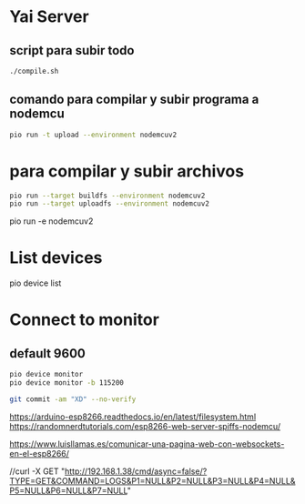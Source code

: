 # Yai Server

## script para subir todo
```bash
./compile.sh
```

## comando para compilar y subir programa a nodemcu

```bash
pio run -t upload --environment nodemcuv2
```

# para compilar y subir archivos
```bash
pio run --target buildfs --environment nodemcuv2
pio run --target uploadfs --environment nodemcuv2
```
pio run -e nodemcuv2

# List devices
pio device list

# Connect to monitor

## default 9600
```bash
pio device monitor
pio device monitor -b 115200
```

```bash
git commit -am "XD" --no-verify
```
https://arduino-esp8266.readthedocs.io/en/latest/filesystem.html
https://randomnerdtutorials.com/esp8266-web-server-spiffs-nodemcu/

https://www.luisllamas.es/comunicar-una-pagina-web-con-websockets-en-el-esp8266/

//curl -X GET "http://192.168.1.38/cmd/async=false/?TYPE=GET&COMMAND=LOGS&P1=NULL&P2=NULL&P3=NULL&P4=NULL&P5=NULL&P6=NULL&P7=NULL"
